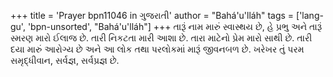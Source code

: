 +++
title = 'Prayer bpn11046 in ગુજરાતી'
author = "Bahá'u'lláh"
tags = ['lang-gu', 'bpn-unsorted', "Bahá'u'lláh"]
+++
તારૂં નામ મારું સ્વાસ્થય છે, હે પ્રભુ અને તારૂં સ્મરણ મારો ઈલાજ છે. તારી નિકટતા મારી આશા છે. તારા માટેનો પ્રેમ મારો સાથી છે. તારી દયા મારું આરોગ્ય છે અને આ લોક તથા પરલોકમાં મારૂં જીવનબળ છે. ખરેખર તું પરમ સમૃદ્ધીવાન, સર્વજ્ઞ, સર્વપ્રજ્ઞ છે.
